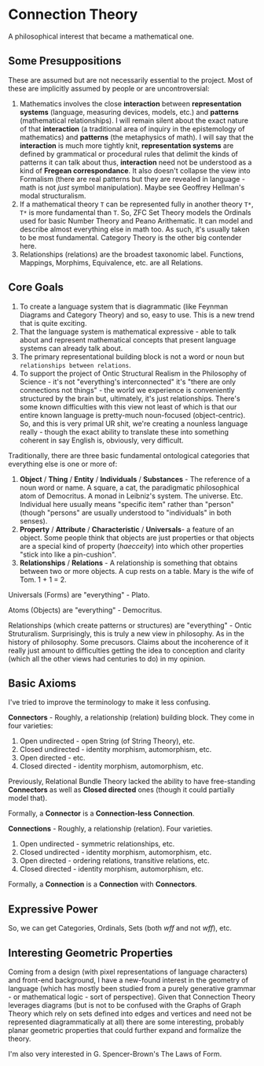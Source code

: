 # Connection Theory

A philosophical interest that became a mathematical one.

## Some Presuppositions

These are assumed but are not necessarily essential to the project. Most of these are implicitly assumed by people or are uncontroversial:

1. Mathematics involves the close **interaction** between **representation systems** (language, measuring devices, models, etc.) and **patterns** (mathematical relationships). I will remain silent about the exact nature of that **interaction** (a traditional area of inquiry in the epistemology of mathematics) and **patterns** (the metaphysics of math). I will say that the **interaction** is much more tightly knit, **representation systems** are defined by grammatical or procedural rules that delimit the kinds of patterns it can talk about thus, **interaction** need not be understood as a kind of **Fregean correspondance**. It also doesn't collapse the view into Formalism (there are real patterns but they are revealed in language - math is not *just* symbol manipulation). Maybe see Geoffrey Hellman's modal structuralism.
1. If a mathematical theory `T` can be represented fully in another theory `T*`, `T*` is more fundamental than `T`. So, ZFC Set Theory models the Ordinals used for basic Number Theory and Peano Arithematic. It can model and describe almost everything else in math too. As such, it's usually taken to be most fundamental. Category Theory is the other big contender here.
1. Relationships (relations) are the broadest taxonomic label. Functions, Mappings, Morphims, Equivalence, etc. are all Relations.

## Core Goals

1. To create a language system that is diagrammatic (like Feynman Diagrams and Category Theory) and so, easy to use. This is a new trend that is quite exciting.
1. That the language system is mathematical expressive - able to talk about and represent mathematical concepts that present language systems can already talk about.
1. The primary representational building block is not a word or noun but `relationships between relations`.
1. To support the project of Ontic Structural Realism in the Philosophy of Science - it's not "everything's interconnected" it's "there are only connections not things" - the world we experience is conveniently structured by the brain but, ultimately, it's just relationships. There's some known difficulties with this view not least of which is that our entire known language is pretty-much noun-focused (object-centric). So, and this is very primal UR shit, we're creating a nounless language really - though the exact ability to translate these into something coherent in say English is, obviously, very difficult.

Traditionally, there are three basic fundamental ontological categories that everything else is one or more of:

1. **Object** / **Thing** / **Entity** / **Individuals** / **Substances** - The reference of a noun word or name. A square, a cat, the paradigmatic philosophical atom of Democritus. A monad in Leibniz's system. The universe. Etc. Individual here usually means "specific item" rather than "person" (though "persons" are usually understood to "individuals" in both senses).
1. **Property** / **Attribute** / **Characteristic** / **Universals**- a feature of an object. Some people think that objects are just properties or that objects are a special kind of property (*haecceity*) into which other properties "stick into like a pin-cushion".
1. **Relationships** / **Relations** - A relationship is something that obtains between two or more objects. A cup rests on a table. Mary is the wife of Tom. 1 + 1 = 2.

Universals (Forms) are "everything" - Plato.

Atoms (Objects) are "everything" - Democritus.

Relationships (which create patterns or structures) are "everything" - Ontic Struturalism. Surprisingly, this is truly a new view in philosophy. As in the history of philosophy. Some precusors. Claims about the incoherence of it really just amount to difficulties getting the idea to conception and clarity (which all the other views had centuries to do) in my opinion.

## Basic Axioms

I've tried to improve the terminology to make it less confusing. 

**Connectors** - Roughly, a relationship (relation) building block. They come in four varieties:

1. Open undirected - open String (of String Theory), etc.
1. Closed undirected - identity morphism, automorphism, etc.
1. Open directed - etc. 
1. Closed directed - identity morphism, automorphism, etc.

Previously, Relational Bundle Theory lacked the ability to have free-standing **Connectors** as well as **Closed directed** ones (though it could partially model that).

Formally, a **Connector** is a **Connection-less** **Connection**.

**Connections** - Roughly, a relationship (relation). Four varieties.

1. Open undirected - symmetric relationships, etc.
1. Closed undirected - identity morphism, automorphism, etc.
1. Open directed - ordering relations, transitive relations, etc. 
1. Closed directed - identity morphism, automorphism, etc.

Formally, a **Connection** is a **Connection** with **Connectors**.

## Expressive Power

So, we can get Categories, Ordinals, Sets (both *wff* and not *wff*), etc.

## Interesting Geometric Properties

Coming from a design (with pixel representations of language characters) and front-end background, I have a new-found interest in the geometry of language (which has mostly been studied from a purely generative grammar - or mathematical logic - sort of perspective). Given that Connection Theory leverages diagrams (but is not to be confused with the Graphs of Graph Theory which rely on sets defined into edges and vertices and need not be represented diagrammatically at all) there are some interesting, probably planar geometric properties that could further expand and formalize the theory.

I'm also very interested in G. Spencer-Brown's The Laws of Form.
